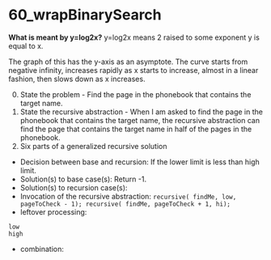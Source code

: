 # 60_wrapBinarySearch

**What is meant by y=log2x?**
y=log2x means 2 raised to some exponent y is equal to x.

The graph of this has the y-axis as an asymptote. The curve starts from negative infinity, increases rapidly as x starts to increase, almost in a linear fashion, then slows down as x increases.


0. State the problem - Find the page in the phonebook that contains the target name.
1. State the recursive abstraction - When I am asked to find the page in the phonebook that contains the target name, the recursive abstraction can find the page that contains the target name in half of the pages in the phonebook.
2. Six parts of a generalized recursive solution
* Decision between base and recursion: If the lower limit is less than high limit.
* Solution(s) to base case(s): Return -1.
* Solution(s) to recursion case(s): 
* Invocation of the recursive abstraction: ```recursive( findMe, low, pageToCheck - 1); recursive( findMe, pageToCheck + 1, hi);```
* leftover processing:
```
low
high
```
* combination:


